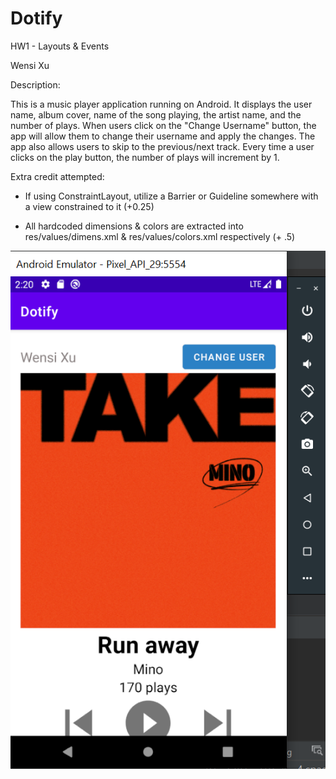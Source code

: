 # Dotify 

HW1 - Layouts & Events

Wensi Xu

Description: 

This is a music player application running on Android. It displays the user name, album cover, name of the song playing, the artist name, and the number of plays. When users click on the "Change Username" button, the app will allow them to change their username and apply the changes. The app also allows users to skip to the previous/next track. Every time a user clicks on the play button, the number of plays will increment by 1.

Extra credit attempted: 

- If using ConstraintLayout, utilize a Barrier or Guideline somewhere with a view constrained to it (+0.25)

- All hardcoded dimensions & colors are extracted into res/values/dimens.xml & res/values/colors.xml
  respectively (+ .5)

  

![runningApp](\screenshots\runningApp.png)